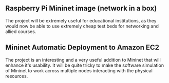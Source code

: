 ## Raspberry Pi Mininet image (network in a box)
The project will be extremely useful for educational institutions, as they would now be able to use extremely cheap test beds for networking and allied courses.

## Mininet Automatic Deployment to Amazon EC2  
The project is an interesting and a very useful addition to Mininet that will enhance it's usability. It will be quite tricky to make the software simulation of Mininet to work across multiple nodes interacting with the physical resources.